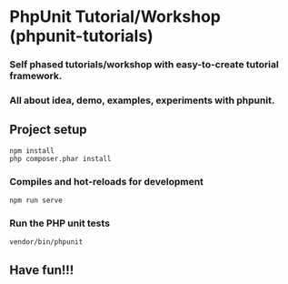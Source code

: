 # PhpUnit Tutorial/Workshop (phpunit-tutorials)

### Self phased tutorials/workshop with easy-to-create tutorial framework.
### All about idea, demo, examples, experiments with phpunit.

## Project setup
```
npm install
php composer.phar install
```

### Compiles and hot-reloads for development
```
npm run serve
```

### Run the PHP unit tests
```
vendor/bin/phpunit
```

## Have fun!!!

